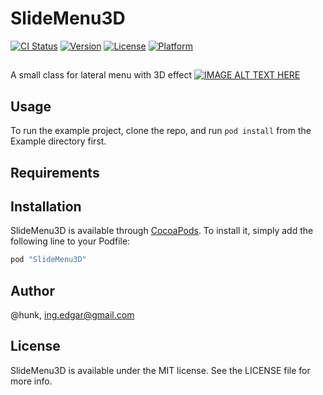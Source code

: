 # SlideMenu3D

[![CI Status](http://img.shields.io/travis/@hunk/SlideMenu3D.svg?style=flat)](https://travis-ci.org/@hunk/SlideMenu3D)
[![Version](https://img.shields.io/cocoapods/v/SlideMenu3D.svg?style=flat)](http://cocoapods.org/pods/SlideMenu3D)
[![License](https://img.shields.io/cocoapods/l/SlideMenu3D.svg?style=flat)](http://cocoapods.org/pods/SlideMenu3D)
[![Platform](https://img.shields.io/cocoapods/p/SlideMenu3D.svg?style=flat)](http://cocoapods.org/pods/SlideMenu3D)

## 
A small class for lateral menu with 3D effect
[![IMAGE ALT TEXT HERE](http://img.youtube.com/vi/3TiyI1p7Q1U/0.jpg)](https://www.youtube.com/watch?v=3TiyI1p7Q1U)

## Usage

To run the example project, clone the repo, and run `pod install` from the Example directory first.

## Requirements

## Installation

SlideMenu3D is available through [CocoaPods](http://cocoapods.org). To install
it, simply add the following line to your Podfile:

```ruby
pod "SlideMenu3D"
```

## Author

@hunk, ing.edgar@gmail.com

## License

SlideMenu3D is available under the MIT license. See the LICENSE file for more info.
